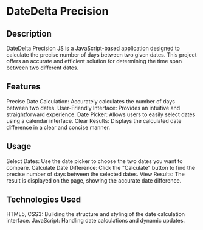 # DateDelta Precision

## Description
DateDelta Precision JS is a JavaScript-based application designed to calculate the precise number of days between two given dates. This project offers an accurate and efficient solution for determining the time span between two different dates.

## Features
Precise Date Calculation: Accurately calculates the number of days between two dates.
User-Friendly Interface: Provides an intuitive and straightforward experience.
Date Picker: Allows users to easily select dates using a calendar interface.
Clear Results: Displays the calculated date difference in a clear and concise manner.

## Usage
Select Dates: Use the date picker to choose the two dates you want to compare.
Calculate Date Difference: Click the "Calculate" button to find the precise number of days between the selected dates.
View Results: The result is displayed on the page, showing the accurate date difference.

## Technologies Used
HTML5, CSS3: Building the structure and styling of the date calculation interface.
JavaScript: Handling date calculations and dynamic updates.


